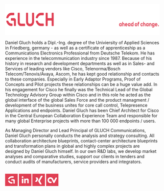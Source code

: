 <a href="https://www.gluch.de/" target="_blank">
        <img src="https://raw.githubusercontent.com/dgluch/dgluch/main/header.png" alt="Description of the image" height="100">
</a>

Daniel Gluch holds a Dipl.-Ing. degree of the Univiersity of Applied Sciences in Friedberg, germany - as well as a certificate of apprenticeship as a Communications Electronics Professional from Deutsche Telekom. He has experience in the telecommunication industry since 1987. Because of his history in research and development departments as well as in Sales- and Services of leading vendors like Cisco, Telenorma/Bosch Telecom/Tenovis/Avaya, Ascom, he has kept good relationship and contacts to these companies. Especially in Early Adaptor Programs, Proof of Concepts and Pilot projects these relationships can be a huge value add. In his engagement for Cisco he finally was the Technical Lead of the Global Technology Advisory Group within Cisco and in this role he acted as the global interface of the global Sales Force and the product managment / development of the business unites for core call control, Telepresence Applications and endpoints. Daniel Gluch has been Chief Architect for Cisco in the Central European Collaboration Experience Team and responsible for many global Enterprise projects with more than 100 000 endpoints / users.

As Managing Director and Lead Principal of GLUCH Communications, Daniel Gluch personally conducts the analysis and strategy consulting. All collaboration architecture blueprints, contact-center architecture blueprints and transformation plans in global and highly complex projects are designed by Daniel Gluch himself.
In our own R&D labs, we develop market analyses and comparative studies, support our clients in tenders and conduct audits of manufacturers, service providers and integrators.
<br>
<br>
<p align="left">
        <a href="https://www.gluch.de" target="_blank">
<img align="center" src="https://raw.githubusercontent.com/dgluch/dgluch/main/g.png" alt="Linkedin" height=40 /></a>
        
<a href="https://www.linkedin.com/in/danielgluch/" target="_blank">
<img align="center" src="https://raw.githubusercontent.com/dgluch/dgluch/main/linkedin.png" alt="Linkedin" height=40 /></a>
  
<a href="https://www.xing.com/profile/Daniel_Gluch" target="_blank">
<img align="center" src="https://raw.githubusercontent.com/dgluch/dgluch/main/xing.png" alt="Xing" height=40 /></a>

<a href="https://www.cvpage.de/gluch/daniel-gluch" target="_blank">
<img align="center" src="https://raw.githubusercontent.com/dgluch/dgluch/main/cvpage2.png" alt="CV page" height=40/></a>

 
</p>
